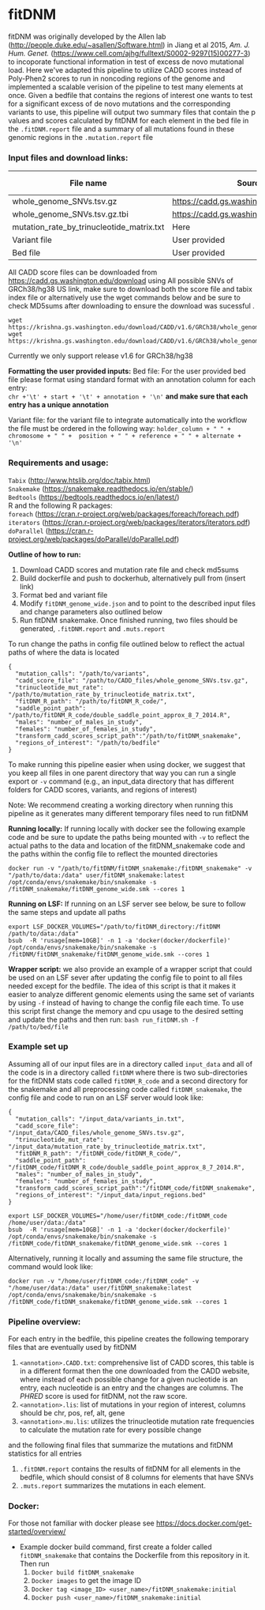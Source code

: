 # fitDNM
fitDNM was originally developed by the Allen lab (http://people.duke.edu/~asallen/Software.html) in Jiang et al 2015, *Am. J. Hum. Genet.*  (https://www.cell.com/ajhg/fulltext/S0002-9297(15)00277-3) to incoporate functional information in test of excess de novo mutational load. Here we've adapted this pipeline to utilize CADD scores instead of Poly-Phen2 scores to run in noncoding regions of the genome and implemented a scalable verision of the pipeline to test many elements at once. Given a bedfile that contains the regions of interest one wants to test for a significant excess of de novo mutations and the corresponding variants to use, this pipeline will output two summary files that contain the p values and scores calculated by fitDNM for each element in the bed file in the `.fitDNM.report` file and a summary of all mutations found in these genomic regions in the `.mutation.report` file

### Input files and download links:
| File name | Source | MD5Sum | annotation in configfile | 
|-----------| -------|------- | -------------------------|
| whole_genome_SNVs.tsv.gz|  https://cadd.gs.washington.edu/download | faaa80ef3948cf44e56a3629a90cdaaa | `cadd_score_file`| 
|whole_genome_SNVs.tsv.gz.tbi| https://cadd.gs.washington.edu/download |  4843cab24dd4992bb0cc5f1a7ebc807a | NA |
| mutation_rate_by_trinucleotide_matrix.txt | Here | ca2faad78f1055c266b5a8451bebf1cb | `trinucleotide_mut_rate` | 
| Variant file | User provided | NA| `mutation_calls` | 
| Bed file | User provided | NA | `regions_of_interest` | 

All CADD score files can be downloaded from  https://cadd.gs.washington.edu/download using All possible SNVs of GRCh38/hg38 US link, make sure to download both the score file and tabix index file or alternatively use the wget commands below and be sure to check MD5sums after downloading to ensure the download was sucessful  . 
```
wget https://krishna.gs.washington.edu/download/CADD/v1.6/GRCh38/whole_genome_SNVs.tsv.gz
wget https://krishna.gs.washington.edu/download/CADD/v1.6/GRCh38/whole_genome_SNVs.tsv.gz.tbi
```
Currently we only support release v1.6 for GRCh38/hg38 

__Formatting the user provided inputs:__
Bed file: For the user provided bed file please format using standard format with an annotation column for each entry:  
`chr +'\t' + start + '\t' + annotation + '\n'` __and make sure that each entry has a unique annotation__ 

Variant file: for the variant file to integrate automatically into the workflow the file must be ordered in the following way:
`holder_column + " " + chromosome + " " +  position + " " + reference + " " + alternate + '\n'`

### Requirements and usage: 
`Tabix` (http://www.htslib.org/doc/tabix.html) <br>
`Snakemake` (https://snakemake.readthedocs.io/en/stable/)<br>
`Bedtools` (https://bedtools.readthedocs.io/en/latest/)<br>
R and the following R packages:<br>
`foreach` (https://cran.r-project.org/web/packages/foreach/foreach.pdf)<br>
`iterators` (https://cran.r-project.org/web/packages/iterators/iterators.pdf)<br>
`doParallel` (https://cran.r-project.org/web/packages/doParallel/doParallel.pdf)<br>

__Outline of how to run:__ <br>
1. Download CADD scores and mutation rate file and check md5sums
2. Build dockerfile and push to dockerhub, alternatively pull from (insert link)
3. Format bed and variant file 
4. Modify `fitDNM_genome_wide.json` and  to point to the described input files and change parameters also outlined below 
5. Run fitDNM snakemake. Once finished running, two files should be generated, `.fitDNM.report` and `.muts.report` 


To run change the paths in config file outlined below to reflect the actual paths of where the data is located
```
{
  "mutation_calls": "/path/to/variants",
  "cadd_score_file": "/path/to/CADD_files/whole_genome_SNVs.tsv.gz",
  "trinucleotide_mut_rate": "/path/to/mutation_rate_by_trinucleotide_matrix.txt",
  "fitDNM_R_path": "/path/to/fitDNM_R_code/",
  "saddle_point_path": "/path/to/fitDNM_R_code/double_saddle_point_approx_8_7_2014.R",
  "males": "number_of_males_in_study",
  "females": "number_of_females_in_study",
  "transform_cadd_scores_script_path":"/path/to/fitDNM_snakemake",
  "regions_of_interest": "/path/to/bedfile"
}
```
To make running this pipeline easier when using docker, we suggest that you keep all files in one parent directory that way you can run a single export or `-v` command (e.g., an input_data directory that has different folders for CADD scores, variants, and regions of interest)


Note: We recommend creating a working directory when running this pipeline as it generates many different temporary files need to run fitDNM

__Running locally:__
If running locally with docker see the following example code and be sure to update the paths being mounted with `-v` to reflect the actual paths to the data and location of the fitDNM_snakemake code and the paths within the config file to reflect the mounted directories
```
docker run -v "/path/to/fitDNM/fitDNM_snakemake:/fitDNM_snakemake" -v "/path/to/data:/data" user/fitDNM_snakemake:latest /opt/conda/envs/snakemake/bin/snakemake -s /fitDNM_snakemake/fitDNM_genome_wide.smk --cores 1
```

__Running on LSF:__
If running on an LSF server see below, be sure to follow the same steps and update all paths

```
export LSF_DOCKER_VOLUMES="/path/to/fitDNM_directory:/fitDNM /path/to/data:/data"
bsub  -R 'rusage[mem=10GB]' -n 1 -a 'docker(docker/dockerfile)' /opt/conda/envs/snakemake/bin/snakemake -s /fitDNM/fitDNM_snakemake/fitDNM_genome_wide.smk --cores 1 
```
__Wrapper script:__ we also provide an example of a wrapper script that could be used on an LSF sever after updating the config file to point to all files needed except for the bedfile. The idea of this script is that it makes it easier to analyze different genomic elements using the same set of variants by using `-f` instead of having to change the config file each time. To use this script first change the memory and cpu usage to the desired setting and update the paths and then run:
```bash run_fitDNM.sh -f /path/to/bed/file```

### Example set up 
Assuming all of our input files are in a directory called `input_data` and all of the code is in a directory called `fitDNM` where there is two sub-directories for the fitDNM stats code called `fitDNM_R_code` and a second directory for the snakemake and all preprocessing code called `fitDNM_snakemake`, the config file and code to run on an LSF server would look like:
```
{
  "mutation_calls": "/input_data/variants_in.txt",
  "cadd_score_file": "/input_data/CADD_files/whole_genome_SNVs.tsv.gz",
  "trinucleotide_mut_rate": "/input_data/mutation_rate_by_trinucleotide_matrix.txt",
  "fitDNM_R_path": "/fitDNM_code/fitDNM_R_code/",
  "saddle_point_path": "/fitDNM_code/fitDNM_R_code/double_saddle_point_approx_8_7_2014.R",
  "males": "number_of_males_in_study",
  "females": "number_of_females_in_study",
  "transform_cadd_scores_script_path":"/fitDNM_code/fitDNM_snakemake",
  "regions_of_interest": "/input_data/input_regions.bed"
}

export LSF_DOCKER_VOLUMES="/home/user/fitDNM_code:/fitDNM_code /home/user/data:/data"
bsub  -R 'rusage[mem=10GB]' -n 1 -a 'docker(docker/dockerfile)' /opt/conda/envs/snakemake/bin/snakemake -s /fitDNM_code/fitDNM_snakemake/fitDNM_genome_wide.smk --cores 1 
```
Alternatively, running it locally and assuming the same file structure, the command would look like:
```
docker run -v "/home/user/fitDNM_code:/fitDNM_code" -v "/home/user/data:/data" user/fitDNM_snakemake:latest /opt/conda/envs/snakemake/bin/snakemake -s /fitDNM_code/fitDNM_snakemake/fitDNM_genome_wide.smk --cores 1
```

### Pipeline overview:

For each entry in the bedfile, this pipeline creates the following temporary files that are eventually used by fitDNM 
 1. `<annotation>.CADD.txt`: comprehensive list of CADD scores, this table is in a different format then the one downloaded from the CADD website, where instead of each possible change for a given nucleotide is an entry, each nucleotide is an entry and the changes are columns. The _PHRED_ score is used for fitDNM, not the raw score.
 2. `<annotation>.lis`: list of mutations in your region of interest, columns should be chr, pos, ref, alt, gene
 3. `<annotation>.mu.lis`: utilizes the trinucleotide mutation rate frequencies to calculate the mutation rate for every possible change

and the following final files that summarize the mutations and fitDNM statistics for all entries 
 1. `.fitDNM.report` contains the results of fitDNM for all elements in the bedfile, which should consist of 8 columns for elements that have SNVs
 2. `.muts.report` summarizes the mutations in each element.


 
### Docker:
For those not familiar with docker please see https://docs.docker.com/get-started/overview/
- Example docker build command, first create a folder called `fitDNM_snakemake` that contains the Dockerfile from this repository in it. Then run
  1. `Docker build fitDNM_snakemake`
  2. `Docker images` to get the image ID
  3. `Docker tag <image_ID> <user_name>/fitDNM_snakemake:initial`
  4. `Docker push <user_name>/fitDNM_snakemake:initial`
